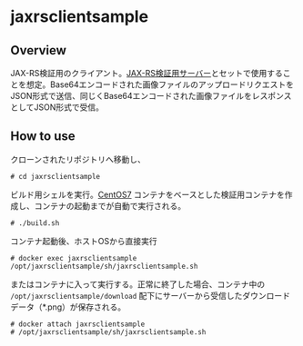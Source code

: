 # jaxrsclientsample
## Overview
JAX-RS検証用のクライアント。[JAX-RS検証用サーバー](https://github.com/xsgk/jaxrsresourcesample)とセットで使用することを想定。Base64エンコードされた画像ファイルのアップロードリクエストをJSON形式で送信、同じくBase64エンコードされた画像ファイルをレスポンスとしてJSON形式で受信。

## How to use
クローンされたリポジトリへ移動し、

```
# cd jaxrsclientsample
```

ビルド用シェルを実行。[CentOS7](https://hub.docker.com/_/centos/) コンテナをベースとした検証用コンテナを作成し、コンテナの起動までが自動で実行される。

```
# ./build.sh
```

コンテナ起動後、ホストOSから直接実行

```
# docker exec jaxrsclientsample /opt/jaxrsclientsample/sh/jaxrsclientsample.sh
```

またはコンテナに入って実行する。正常に終了した場合、コンテナ中の `/opt/jaxrsclientsample/download` 配下にサーバーから受信したダウンロードデータ（*.png）が保存される。

```
# docker attach jaxrsclientsample
# /opt/jaxrsclientsample/sh/jaxrsclientsample.sh
```
